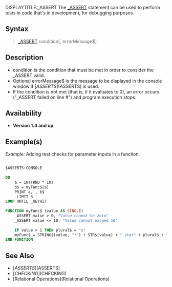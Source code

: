 DISPLAYTITLE:_ASSERT
The [_ASSERT](_ASSERT) statement can be used to perform tests in code that's in development, for debugging purposes.


## Syntax

> [_ASSERT](_ASSERT)  condition[,  errorMessage$]


## Description

* condition is the condition that must be met in order to consider the _ASSERT valid.
* Optional errorMessage$ is the message to be displayed in the console window if [$ASSERTS]($ASSERTS) is used.
* If the condition is not met (that is, if it evaluates to 0), an error occurs ("_ASSERT failed on line #") and program execution stops.


## Availability

* **Version 1.4 and up**.


## Example(s)

*Example:* Adding test checks for parameter inputs in a function. 

```vb

$ASSERTS:CONSOLE
 
DO
    a = INT(RND * 10)
    b$ = myFunc$(a)
    PRINT a, , b$
    _LIMIT 3
LOOP UNTIL _KEYHIT
 
FUNCTION myFunc$ (value AS SINGLE)
    _ASSERT value > 0, "Value cannot be zero"
    _ASSERT value <= 10, "Value cannot exceed 10"
 
    IF value > 1 THEN plural$ = "s"
    myFunc$ = STRING$(value, "*") + STR$(value) + " star" + plural$ + " :-)"
END FUNCTION

```


## See Also

* [$ASSERTS]($ASSERTS)
* [$CHECKING]($CHECKING)
* [Relational Operations](Relational Operations)




